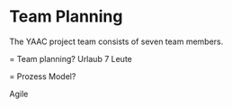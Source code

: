 # Team Planning

The YAAC project team consists of seven team members.

= Team planning?
 Urlaub
 7 Leute 

= Prozess Model?

Agile